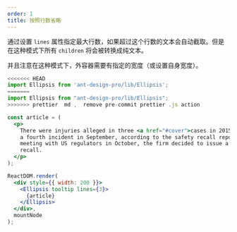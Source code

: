 ```yaml
---
order: 1
title: 按照行数省略
---
```


通过设置 `lines` 属性指定最大行数，如果超过这个行数的文本会自动截取。但是在这种模式下所有 `children` 将会被转换成纯文本。

并且注意在这种模式下，外容器需要有指定的宽度（或设置自身宽度）。

```jsx
<<<<<<< HEAD
import Ellipsis from 'ant-design-pro/lib/Ellipsis';
=======
import Ellipsis from "ant-design-pro/lib/Ellipsis";
>>>>>>> prettier  md ,  remove pre-commit prettier .js action

const article = (
  <p>
    There were injuries alleged in three <a href="#cover">cases in 2015</a>, and
    a fourth incident in September, according to the safety recall report. After
    meeting with US regulators in October, the firm decided to issue a voluntary
    recall.
  </p>
);

ReactDOM.render(
  <div style={{ width: 200 }}>
    <Ellipsis tooltip lines={3}>
      {article}
    </Ellipsis>
  </div>,
  mountNode
);
```
